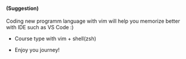 #### (Suggestion)
Coding new programm language with vim will help you memorize better with IDE such as VS Code :)

* Course type with vim + shell(zsh)

* Enjoy you journey!
